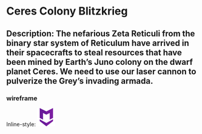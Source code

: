 # Ceres Colony Blitzkrieg

## Description: The nefarious Zeta Reticuli from the binary star system of Reticulum have arrived in their spacecrafts to steal resources that have been mined by Earth’s Juno colony on the dwarf planet Ceres.  We need to use our laser cannon to pulverize the Grey’s invading armada.

### wireframe

Inline-style: 
![alt text](https://github.com/adam-p/markdown-here/raw/master/src/common/images/icon48.png "Logo Title Text 1")